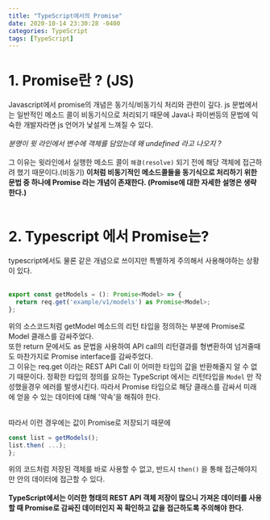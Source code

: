```yaml
---
title: "TypeScript에서의 Promise"
date: 2020-10-14 23:30:28 -0400
categories: TypeScript
tags: [TypeScript] 
---
```


# 1. Promise란 ? (JS)

Javascript에서 promise의 개념은 동기식/비동기식 처리와 관련이 깊다. js 문법에서는 일반적인 메소드 콜이 비동기식으로 처리되기 때문에 Java나 파이썬등의 문법에 익숙한 개발자라면 js 언어가 낯설게 느껴질 수 있다. 
<br>
<br>
*분명이 윗 라인에서 변수에 객체를 담았는데 왜 undefined 라고 나오지 ?*
<br>
<br>
그 이유는 윗라인에서 실행한 메소드 콜이 `해결(resolve)` 되기 전에 해당 객체에 접근하려 했기 때문이다.(비동기)
**이처럼 비동기적인 메소드콜들을 동기식으로 처리하기 위한 문법 중 하나에 Promise 라는 개념이 존재한다. (Promise에 대한 자세한 설명은 생략한다.)**
<br><br>

# 2. Typescript 에서 Promise는?

typescript에서도 물론 같은 개념으로 쓰이지만 특별하게 주의해서 사용해야하는 상황이 있다.
<br>
<br>

```typescript
export const getModels = (): Promise<Model> => {
  return req.get('example/v1/models') as Promise<Model>;
};
```

위의 소스코드처럼 getModel 메소드의 리턴 타입을 정의하는 부분에 Promise로 Model 클래스를 감싸주었다. <br>
또한 return 문에서도 as 문법을 사용하여 API call의 리턴결과를 형변환하여 넘겨줄때도 마찬가지로 Promise interface를 감싸주었다.<br>
그 이유는 req.get 이라는 REST API Call 이 어떠한 타입의 값을 반환해줄지 알 수 없기 때문이다. 정확한 타입의 정의를 요하는 TypeScript 에서는 리턴타입을 `Model` 만 작성했을경우 에러를 발생시킨다. 따라서 Promise 타입으로 해당 클래스를 감싸서 미래에 얻을 수 있는 데이터에 대해 '약속'을 해줘야 한다.<br><br>

따라서 이런 경우에는 값이 Promise로 저장되기 때문에

```typescript
const list = getModels();
list.then( ...);
};
```
위의 코드처럼 저장된 객체를 바로 사용할 수 없고, 반드시 `then()` 을 통해 접근해야지만 안의 데이터에 접근할 수 있다.
<br><br>
**TypeScript에서는 이러한 형태의 REST API 객체 저장이 많으니 가져온 데이터를 사용할 때 Promise로 감싸진 데이터인지 꼭 확인하고 값을 접근하도록 주의해야 한다.**



